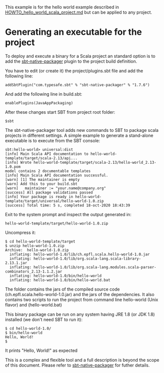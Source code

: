 This example is for the hello world example described in [HOWTO_hello_world_scala_project.md](https://github.com/mateuvillaret/actorsnightmare/blob/main/HOWTO_hello_world_scala_project.md) but can be applied to any project.

# Generating an executable for the project

To deploy and execute a binary for a Scala project an standard option is to add the [sbt-native-packager](https://www.scala-sbt.org/sbt-native-packager/) plugin to the project build definition.

You have to edit (or create it) the project/plugins.sbt file and add the following line:
```
addSbtPlugin("com.typesafe.sbt" % "sbt-native-packager" % "1.7.6")
```

And add the following line in build.sbt:
```
enablePlugins(JavaAppPackaging)
```

After these changes start SBT from project root folder:
```
$sbt
```

The sbt-native-packager tool adds new commands to SBT to package scala projects in different settings.
A simple example to generate a stand-alone executable is to execute from the SBT console:
```
sbt:hello-world> universal:dist
[info] Main Scala API documentation to hello-world-template/target/scala-2.13/api...
[info] Wrote hello-world-template/target/scala-2.13/hello-world_2.13-1.0.pom
model contains 2 documentable templates
[info] Main Scala API documentation successful.
[warn] [1] The maintainer is empty
[warn] Add this to your build.sbt
[warn]   maintainer := "your.name@company.org"
[success] All package validations passed
[info] Your package is ready in hello-world-template/target/universal/hello-world-1.0.zip
[success] Total time: 5 s, completed 18-oct-2020 18:43:39
```

Exit to the system prompt and inspect the output generated in:
```
hello-world-template/target/hello-world-1.0.zip
```
Uncompress it:
```
$ cd hello-world-template/target
$ unzip hello-world-1.0.zip
Archive:  hello-world-1.0.zip
  inflating: hello-world-1.0/lib/ch.epfl.scala.hello-world-1.0.jar  
  inflating: hello-world-1.0/lib/org.scala-lang.scala-library-2.13.1.jar  
  inflating: hello-world-1.0/lib/org.scala-lang.modules.scala-parser-combinators_2.13-1.1.2.jar  
  inflating: hello-world-1.0/bin/hello-world  
  inflating: hello-world-1.0/bin/hello-world.bat 
```
The folder contains the jars of the compiled source code (ch.epfl.scala.hello-world-1.0.jar) and the jars of the dependencies.
It also contains two scripts to run the project from command line hello-world (Unix flavor) and (hello-world.bat)

This binary package can be run on any system having JRE 1.8 (or JDK 1.8) installed (we don't need SBT to run it):

```
$ cd hello-world-1.0/
$ bin/hello-world 
Hello, World!
$ 
```
It prints "Hello, World!" as expected

This is a complex and flexible tool and a full description is beyond the scope of this document. 
Please refer to [sbt-native-packager](https://www.scala-sbt.org/sbt-native-packager/) for futher details.

